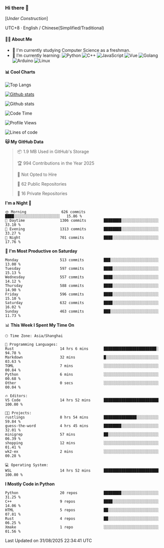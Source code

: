 ### Hi there 👋

\[*Under Construction*\]

UTC+8 · English / Chinese(Simplified/Traditional)

<!--
**NoNormalCreeper/NoNormalCreeper** is a ✨ _special_ ✨ repository because its `README.md` (this file) appears on your GitHub profile.

Here are some ideas to get you started:

- 🔭 I’m currently working on ...
- 🌱 I’m currently learning ...
- 👯 I’m looking to collaborate on ...
- 🤔 I’m looking for help with ...
- 💬 Ask me about ...
- 📫 How to reach me: ...
- 😄 Pronouns: ...
- ⚡ Fun fact: ...
-->

#### 👩‍💻 About Me

- 🏫 I'm currently studying Computer Science as a freshman.
- 🌱 I’m currently learning: 
![Python](https://img.shields.io/badge/-Python-blue?style=flat-square&logo=Python&logoColor=fff)
![C++](https://img.shields.io/badge/-C%2B%2B-00599C?style=flat-square&logo=C%2B%2B&logoColor=fff)
![JavaScript](https://img.shields.io/badge/-JavaScript-ffca18?style=flat-square&logo=JavaScript&logoColor=fff)
![Vue](https://img.shields.io/badge/-Vue-4FC08D?style=flat-square&logo=Vue.js&logoColor=fff)
![Golang](https://img.shields.io/badge/-Go-007d9c?style=flat-square&logo=Go&logoColor=fff)
![Arduino](https://img.shields.io/badge/-Arduino-00979D?style=flat-square&logo=Arduino&logoColor=fff)
![Linux](https://img.shields.io/badge/-Linux-FCC624?style=flat-square&logo=Linux&logoColor=fff)

#### 📊 Cool Charts

![Top Langs](https://readme-stats-zeta-six.vercel.app/api/top-langs/?username=NoNormalCreeper&layout=compact)

[![Github stats](https://readme-stats-zeta-six.vercel.app/api?username=NoNormalCreeper&show=reviews,discussions_started,discussions_answered,prs_merged,prs_merged_percentage)](https://github.com/anuraghazra/github-readme-stats)

![Github stats](https://github-profile-trophy.vercel.app/?username=NoNormalCreeper)


<!--START_SECTION:waka-->
![Code Time](http://img.shields.io/badge/Code%20Time-820%20hrs%2036%20mins-blue)

![Profile Views](http://img.shields.io/badge/Profile%20Views-0-blue)

![Lines of code](https://img.shields.io/badge/From%20Hello%20World%20I%27ve%20Written-4.4%20million%20lines%20of%20code-blue)

**🐱 My GitHub Data** 

> 📦 1.9 MB Used in GitHub's Storage 
 > 
> 🏆 994 Contributions in the Year 2025
 > 
> 🚫 Not Opted to Hire
 > 
> 📜 62 Public Repositories 
 > 
> 🔑 16 Private Repositories 
 > 
**I'm a Night 🦉** 

```text
🌞 Morning                626 commits         ████░░░░░░░░░░░░░░░░░░░░░   15.86 % 
🌆 Daytime                1306 commits        ████████░░░░░░░░░░░░░░░░░   33.10 % 
🌃 Evening                1313 commits        ████████░░░░░░░░░░░░░░░░░   33.27 % 
🌙 Night                  701 commits         ████░░░░░░░░░░░░░░░░░░░░░   17.76 % 
```
📅 **I'm Most Productive on Saturday** 

```text
Monday                   513 commits         ███░░░░░░░░░░░░░░░░░░░░░░   13.00 % 
Tuesday                  597 commits         ████░░░░░░░░░░░░░░░░░░░░░   15.13 % 
Wednesday                557 commits         ████░░░░░░░░░░░░░░░░░░░░░   14.12 % 
Thursday                 588 commits         ████░░░░░░░░░░░░░░░░░░░░░   14.90 % 
Friday                   596 commits         ████░░░░░░░░░░░░░░░░░░░░░   15.10 % 
Saturday                 632 commits         ████░░░░░░░░░░░░░░░░░░░░░   16.02 % 
Sunday                   463 commits         ███░░░░░░░░░░░░░░░░░░░░░░   11.73 % 
```


📊 **This Week I Spent My Time On** 

```text
🕑︎ Time Zone: Asia/Shanghai

💬 Programming Languages: 
Rust                     14 hrs 6 mins       ████████████████████████░   94.78 % 
Markdown                 32 mins             █░░░░░░░░░░░░░░░░░░░░░░░░   03.63 % 
TOML                     7 mins              ░░░░░░░░░░░░░░░░░░░░░░░░░   00.84 % 
Python                   6 mins              ░░░░░░░░░░░░░░░░░░░░░░░░░   00.68 % 
Other                    0 secs              ░░░░░░░░░░░░░░░░░░░░░░░░░   00.04 % 

🔥 Editors: 
VS Code                  14 hrs 52 mins      █████████████████████████   100.00 % 

🐱‍💻 Projects: 
rustlings                8 hrs 54 mins       ███████████████░░░░░░░░░░   59.84 % 
guess-the-word           4 hrs 45 mins       ████████░░░░░░░░░░░░░░░░░   32.01 % 
minigrep                 57 mins             ██░░░░░░░░░░░░░░░░░░░░░░░   06.39 % 
shopping                 12 mins             ░░░░░░░░░░░░░░░░░░░░░░░░░   01.41 % 
wk2-ex                   2 mins              ░░░░░░░░░░░░░░░░░░░░░░░░░   00.28 % 

💻 Operating System: 
WSL                      14 hrs 52 mins      █████████████████████████   100.00 % 
```

**I Mostly Code in Python** 

```text
Python                   20 repos            ████████░░░░░░░░░░░░░░░░░   31.25 % 
C++                      9 repos             ████░░░░░░░░░░░░░░░░░░░░░   14.06 % 
HTML                     5 repos             ██░░░░░░░░░░░░░░░░░░░░░░░   07.81 % 
Rust                     4 repos             ██░░░░░░░░░░░░░░░░░░░░░░░   06.25 % 
Xmake                    1 repo              ░░░░░░░░░░░░░░░░░░░░░░░░░   01.56 % 
```




 Last Updated on 31/08/2025 22:34:41 UTC
<!--END_SECTION:waka-->

